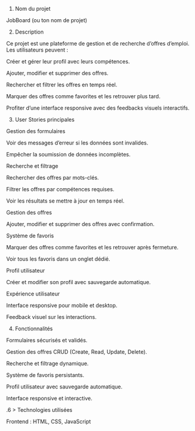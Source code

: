 1. Nom du projet

JobBoard (ou ton nom de projet)

2. Description

Ce projet est une plateforme de gestion et de recherche d’offres d’emploi.
Les utilisateurs peuvent :

Créer et gérer leur profil avec leurs compétences.

Ajouter, modifier et supprimer des offres.

Rechercher et filtrer les offres en temps réel.

Marquer des offres comme favorites et les retrouver plus tard.

Profiter d’une interface responsive avec des feedbacks visuels interactifs.


3. User Stories principales



Gestion des formulaires

Voir des messages d’erreur si les données sont invalides.

Empêcher la soumission de données incomplètes.

Recherche et filtrage

Rechercher des offres par mots-clés.

Filtrer les offres par compétences requises.

Voir les résultats se mettre à jour en temps réel.

Gestion des offres

Ajouter, modifier et supprimer des offres avec confirmation.

Système de favoris

Marquer des offres comme favorites et les retrouver après fermeture.

Voir tous les favoris dans un onglet dédié.

Profil utilisateur

Créer et modifier son profil avec sauvegarde automatique.

Expérience utilisateur

Interface responsive pour mobile et desktop.

Feedback visuel sur les interactions.



4. Fonctionnalités

Formulaires sécurisés et validés.

Gestion des offres CRUD (Create, Read, Update, Delete).

Recherche et filtrage dynamique.

Système de favoris persistants.

Profil utilisateur avec sauvegarde automatique.

Interface responsive et interactive.


.6 > Technologies utilisées

Frontend : HTML, CSS, JavaScript